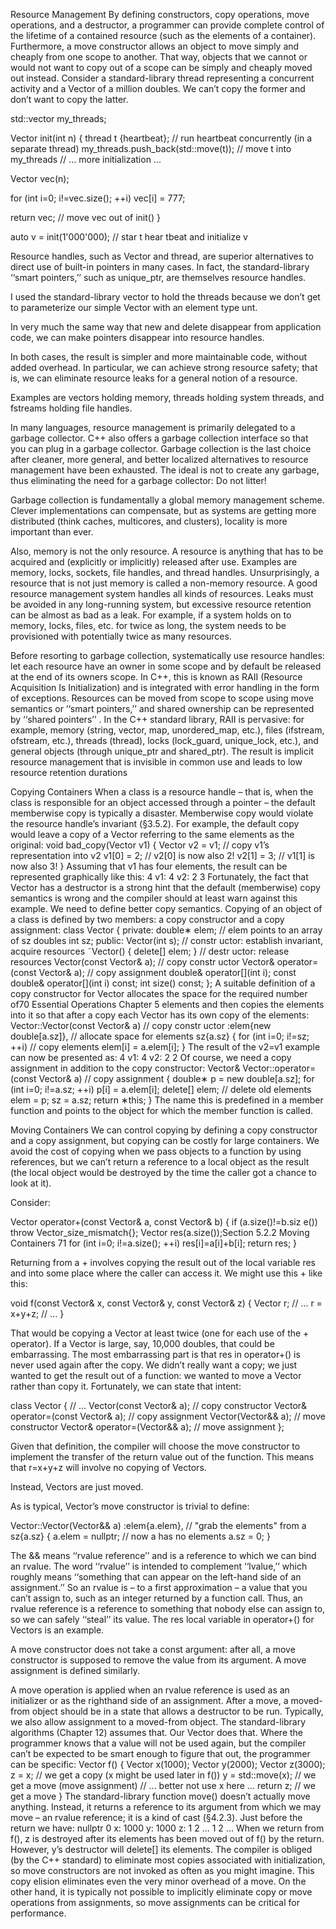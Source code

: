 Resource Management
By defining constructors, copy operations, move operations, and a destructor, a programmer can provide complete control of the lifetime of a contained resource (such as the elements of a container). Furthermore, a move constructor allows an object to move simply and cheaply from one scope to another. That way, objects that we cannot or would not want to copy out of a scope can be simply and cheaply moved out instead. Consider a standard-library thread representing a concurrent activity and a Vector of a million doubles. We can’t copy the former and don’t want to copy the latter.

std::vector<thread> my_threads;

Vector init(int n)
{
  thread t {heartbeat}; // run heartbeat concurrently (in a separate thread)
  my_threads.push_back(std::move(t)); // move t into my_threads
  // ... more initialization ...

  Vector vec(n);

  for (int i=0; i!=vec.size(); ++i)
    vec[i] = 777;

  return vec; // move vec out of init()
}

auto v = init(1'000'000); // star t hear tbeat and initialize v

Resource handles, such as Vector and thread, are superior alternatives to direct use of built-in pointers in many cases. In fact, the standard-library ‘‘smart pointers,’’ such as unique_ptr, are themselves resource handles.

I used the standard-library vector to hold the threads because we don’t get to parameterize our simple Vector with an element type unt.

In very much the same way that new and delete disappear from application code, we can make pointers disappear into resource handles.

In both cases, the result is simpler and more maintainable code, without added overhead. In particular, we can achieve strong resource safety; that is, we can eliminate resource leaks for a general notion of a resource.

Examples are vectors holding memory, threads holding system threads, and fstreams holding file handles.

In many languages, resource management is primarily delegated to a garbage collector. C++ also offers a garbage collection interface so that you can plug in a garbage collector. Garbage collection is the last choice after cleaner, more general, and better localized alternatives to resource management have been exhausted. The ideal is not to create any garbage, thus
eliminating the need for a garbage collector: Do not litter!

Garbage collection is fundamentally a global memory management scheme. Clever implementations can compensate, but as systems are getting more distributed (think caches, multicores, and clusters), locality is more important than ever.

Also, memory is not the only resource. A resource is anything that has to be acquired and (explicitly or implicitly) released after use. Examples are memory, locks, sockets, file handles, and thread handles. Unsurprisingly, a resource that is not just memory is called a non-memory resource. A good resource management system handles all kinds of resources. Leaks must be
avoided in any long-running system, but excessive resource retention can be almost as bad as a leak. For example, if a system holds on to memory, locks, files, etc. for twice as long, the system needs to be provisioned with potentially twice as many resources.

Before resorting to garbage collection, systematically use resource handles: let each resource have an owner in some scope and by default be released at the end of its owners scope. In C++, this is known as RAII (Resource Acquisition Is Initialization) and is integrated with error handling
in the form of exceptions. Resources can be moved from scope to scope using move semantics or ‘‘smart pointers,’’ and shared ownership can be represented by ‘‘shared pointers’’ .
In the C++ standard library, RAII is pervasive: for example, memory (string, vector, map,
unordered_map, etc.), files (ifstream, ofstream, etc.), threads (thread), locks (lock_guard, unique_lock,
etc.), and general objects (through unique_ptr and shared_ptr). The result is implicit resource management that is invisible in common use and leads to low resource retention durations



Copying Containers
When a class is a resource handle – that is, when the class is responsible for an object accessed through a pointer – the default memberwise copy is typically a disaster. Memberwise copy would
violate the resource handle’s invariant (§3.5.2). For example, the default copy would leave a copy
of a Vector referring to the same elements as the original:
void bad_copy(Vector v1)
{
Vector v2 = v1; // copy v1’s representation into v2
v1[0] = 2; // v2[0] is now also 2!
v2[1] = 3; // v1[1] is now also 3!
}
Assuming that v1 has four elements, the result can be represented graphically like this:
4
v1:
4
v2:
2 3
Fortunately, the fact that Vector has a destructor is a strong hint that the default (memberwise) copy
semantics is wrong and the compiler should at least warn against this example. We need to define
better copy semantics.
Copying of an object of a class is defined by two members: a copy constructor and a copy
assignment:
class Vector {
private:
double∗ elem; // elem points to an array of sz doubles
int sz;
public:
Vector(int s); // constr uctor: establish invariant, acquire resources
˜Vector() { delete[] elem; } // destr uctor: release resources
Vector(const Vector& a); // copy constr uctor
Vector& operator=(const Vector& a); // copy assignment
double& operator[](int i);
const double& operator[](int i) const;
int size() const;
};
A suitable definition of a copy constructor for Vector allocates the space for the required number of70 Essential Operations Chapter 5
elements and then copies the elements into it so that after a copy each Vector has its own copy of
the elements:
Vector::Vector(const Vector& a) // copy constr uctor
:elem{new double[a.sz]}, // allocate space for elements
sz{a.sz}
{
for (int i=0; i!=sz; ++i) // copy elements
elem[i] = a.elem[i];
}
The result of the v2=v1 example can now be presented as:
4
v1:
4
v2:
2 2
Of course, we need a copy assignment in addition to the copy constructor:
Vector& Vector::operator=(const Vector& a) // copy assignment
{
double∗ p = new double[a.sz];
for (int i=0; i!=a.sz; ++i)
p[i] = a.elem[i];
delete[] elem; // delete old elements
elem = p;
sz = a.sz;
return ∗this;
}
The name this is predefined in a member function and points to the object for which the member
function is called.

Moving Containers
We can control copying by defining a copy constructor and a copy assignment, but copying can be costly for large containers. We avoid the cost of copying when we pass objects to a function by using references, but we can’t return a reference to a local object as the result (the local object would be destroyed by the time the caller got a chance to look at it).

Consider:

Vector operator+(const Vector& a, const Vector& b)
{
  if (a.size()!=b.siz e())
  throw Vector_size_mismatch{};
  Vector res(a.size());Section 5.2.2 Moving Containers 71
  for (int i=0; i!=a.size(); ++i)
  res[i]=a[i]+b[i];
  return res;
}

Returning from a + involves copying the result out of the local variable res and into some place where the caller can access it. We might use this + like this:

void f(const Vector& x, const Vector& y, const Vector& z)
{
Vector r;
// ...
r = x+y+z;
// ...
}

That would be copying a Vector at least twice (one for each use of the + operator). If a Vector is large, say, 10,000 doubles, that could be embarrassing. The most embarrassing part is that res in operator+() is never used again after the copy. We didn’t really want a copy; we just wanted to get
the result out of a function: we wanted to move a Vector rather than copy it. Fortunately, we can state that intent:

class Vector {
  // ...
  Vector(const Vector& a);              // copy constructor
  Vector& operator=(const Vector& a);   // copy assignment
  Vector(Vector&& a);                   // move constructor
  Vector& operator=(Vector&& a);        // move assignment
};

Given that definition, the compiler will choose the move constructor to implement the transfer of the return value out of the function. This means that r=x+y+z will involve no copying of Vectors.

Instead, Vectors are just moved.

As is typical, Vector’s move constructor is trivial to define:

Vector::Vector(Vector&& a)
:elem{a.elem}, // "grab the elements" from a
sz{a.sz}
{
  a.elem = nullptr; // now a has no elements
  a.sz = 0;
}

The && means ‘‘rvalue reference’’ and is a reference to which we can bind an rvalue. The word ‘‘rvalue’’ is intended to complement ‘‘lvalue,’’ which roughly means ‘‘something that can appear on the left-hand side of an assignment.’’ So an rvalue is – to a first approximation – a value that you can’t assign to, such as an integer returned by a function call. Thus, an rvalue reference is a reference to something that nobody else can assign to, so we can safely ‘‘steal’’ its value. The res local variable in operator+() for Vectors is an example.


A move constructor does not take a const argument: after all, a move constructor is supposed to remove the value from its argument. A move assignment is defined similarly.

A move operation is applied when an rvalue reference is used as an initializer or as the righthand side of an assignment.
After a move, a moved-from object should be in a state that allows a destructor to be run. Typically, we also allow assignment to a moved-from object. The standard-library algorithms (Chapter
12) assumes that. Our Vector does that.
Where the programmer knows that a value will not be used again, but the compiler can’t be
expected to be smart enough to figure that out, the programmer can be specific:
Vector f()
{
Vector x(1000);
Vector y(2000);
Vector z(3000);
z = x; // we get a copy (x might be used later in f())
y = std::move(x); // we get a move (move assignment)
// ... better not use x here ...
return z; // we get a move
}
The standard-library function move() doesn’t actually move anything. Instead, it returns a reference
to its argument from which we may move – an rvalue reference; it is a kind of cast (§4.2.3).
Just before the return we have:
nullptr 0
x:
1000
y:
1000
z:
1 2 ... 1 2 ...
When we return from f(), z is destroyed after its elements has been moved out of f() by the return.
However, y’s destructor will delete[] its elements.
The compiler is obliged (by the C++ standard) to eliminate most copies associated with initialization, so move constructors are not invoked as often as you might imagine. This copy elision
eliminates even the very minor overhead of a move. On the other hand, it is typically not possible
to implicitly eliminate copy or move operations from assignments, so move assignments can be
critical for performance.
